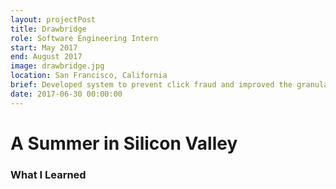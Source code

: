 ```yaml
---
layout: projectPost
title: Drawbridge
role: Software Engineering Intern
start: May 2017
end: August 2017
image: drawbridge.jpg
location: San Francisco, California
brief: Developed system to prevent click fraud and improved the granularity of the bidding algorithms
date: 2017-06-30 00:00:00
---
```

# A Summer in Silicon Valley

### What I Learned
